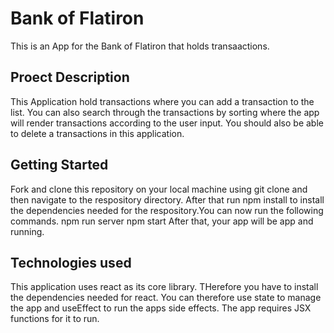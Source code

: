 # Bank of Flatiron
This is an App for the Bank of Flatiron that holds transaactions.


## Proect Description
This Application hold transactions where you can add a transaction to the list. You can also search through the transactions by sorting where the  app will render transactions according to the user input. You should also be able to delete a transactions in this application.


## Getting Started

Fork and clone this repository on your local machine using git clone and then navigate to the respository directory. After that run npm install to install the dependencies needed for the respository.You can now run the following commands.
    npm run server
    npm start 
After that, your app will be app and running.

## Technologies used

This application uses react as its core library. THerefore you have to install the dependencies needed for react. You can therefore use state to manage the app and useEffect to run the apps side effects. The app requires JSX functions for it to run.